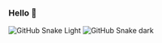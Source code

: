### Hello 👋

![GitHub Snake Light](https://github.com/grace-anand/grace-anand/blob/output/ocean.gif#gh-light-mode-only)
![GitHub Snake dark](https://github.com/grace-anand/grace-anand/blob/output/github-snake-dark.svg#gh-dark-mode-only)
